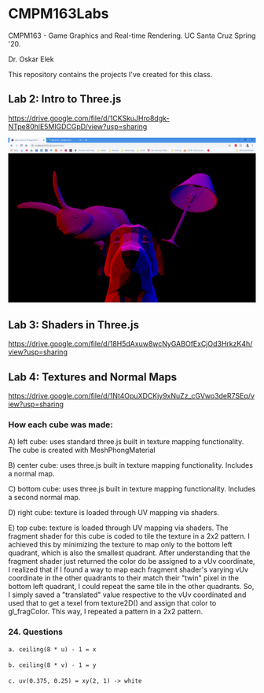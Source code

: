 # CMPM163Labs
CMPM163 - Game Graphics and Real-time Rendering. UC Santa Cruz Spring '20.

Dr. Oskar Elek

This repository contains the projects I've created for this class.

## Lab 2: Intro to Three.js
https://drive.google.com/file/d/1CKSkuJHro8dgk-NTpe80hlE5MIGDCGpD/view?usp=sharing

![alt text](https://github.com/LawTam/CMPM163Labs/blob/master/Lab2/lab2_screenshot.png)

## Lab 3: Shaders in Three.js
https://drive.google.com/file/d/18H5dAxuw8wcNyGABOfExCjOd3HrkzK4h/view?usp=sharing

## Lab 4: Textures and Normal Maps
https://drive.google.com/file/d/1Nt4OpuXDCKjy9xNuZz_cGVwo3deR7SEq/view?usp=sharing
    
### How each cube was made:

A) left cube: uses standard three.js built in texture mapping functionality. The cube is created with MeshPhongMaterial

B) center cube: uses three.js built in texture mapping functionality. Includes a normal map.

C) bottom cube: uses three.js built in texture mapping functionality. Includes a second normal map.

D) right cube: texture is loaded through UV mapping via shaders. 

E) top cube: texture is loaded through UV mapping via shaders. The fragment shader for this cube is coded to tile the texture in a 2x2 pattern. I achieved this by minimizing the texture to map only to the bottom left quadrant, which is also the smallest quadrant. After understanding that the fragment shader just returned the color do be assigned to a vUv coordinate, I realized that if I found a way to map each fragment shader's varying vUv coordinate in the other quadrants to their match their "twin" pixel in the bottom left quadrant, I could repeat the same tile in the other quadrants. So, I simply saved a "translated" value respective to the vUv coordinated and used that to get a texel from texture2D() and assign that color to gl_fragColor. This way, I repeated a pattern in a 2x2 pattern.

### 24. Questions

    a. ceiling(8 * u) - 1 = x
    
    b. ceiling(8 * v) - 1 = y
    
    c. uv(0.375, 0.25) = xy(2, 1) -> white
